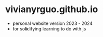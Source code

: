 # vivianyrguo.github.io

- personal website version 2023 - 2024
- for solidifying learning to do with js
